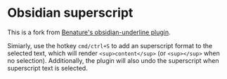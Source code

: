 # Obsidian superscript

This is a fork from [Benature's obsidian-underline plugin](https://github.com/Benature/obsidian-underline).

Simiarly, use the hotkey `cmd/ctrl+S` to add an superscript format to the selected text, which will render `<sup>content</sup>` (or `<sup></sup>` when no selection). Additionally, the plugin will also undo the superscript when superscript text is selected.

